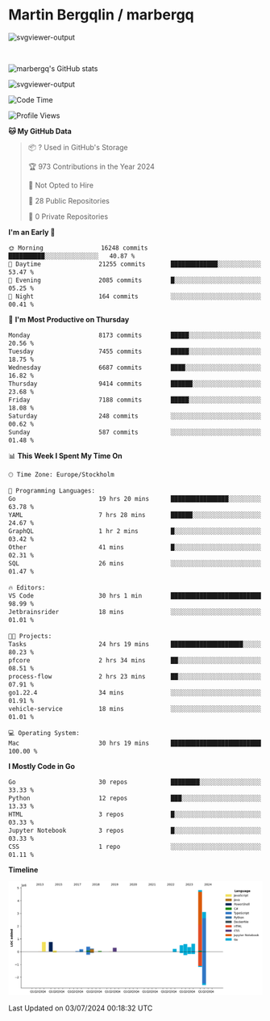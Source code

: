 # Martin Bergqlin / marbergq

![svgviewer-output](https://user-images.githubusercontent.com/2405410/206014777-22d41ecb-c24f-421d-b7d9-bba2cb5bb0de.svg)

<br>

<!--- [![Martin's Week](https://github-readme-stats.vercel.app/api/wakatime?username=marbergq&theme=dark)](https://github.com/anuraghazra/github-readme-stats) -->

![marbergq's GitHub stats](https://github-readme-stats.vercel.app/api?username=marbergq&count_private=true&show_icons=true)

![svgviewer-output](https://wakatime.com/badge/user/3f0a2069-6683-4e19-9a4a-7d21ea815067.svg)

<!--START_SECTION:waka-->
![Code Time](http://img.shields.io/badge/Code%20Time-4%2C202%20hrs%2058%20mins-blue)

![Profile Views](http://img.shields.io/badge/Profile%20Views-5-blue)

**🐱 My GitHub Data** 

> 📦 ? Used in GitHub's Storage 
 > 
> 🏆 973 Contributions in the Year 2024
 > 
> 🚫 Not Opted to Hire
 > 
> 📜 28 Public Repositories 
 > 
> 🔑 0 Private Repositories 
 > 
**I'm an Early 🐤** 

```text
🌞 Morning                16248 commits       ██████████░░░░░░░░░░░░░░░   40.87 % 
🌆 Daytime                21255 commits       █████████████░░░░░░░░░░░░   53.47 % 
🌃 Evening                2085 commits        █░░░░░░░░░░░░░░░░░░░░░░░░   05.25 % 
🌙 Night                  164 commits         ░░░░░░░░░░░░░░░░░░░░░░░░░   00.41 % 
```
📅 **I'm Most Productive on Thursday** 

```text
Monday                   8173 commits        █████░░░░░░░░░░░░░░░░░░░░   20.56 % 
Tuesday                  7455 commits        █████░░░░░░░░░░░░░░░░░░░░   18.75 % 
Wednesday                6687 commits        ████░░░░░░░░░░░░░░░░░░░░░   16.82 % 
Thursday                 9414 commits        ██████░░░░░░░░░░░░░░░░░░░   23.68 % 
Friday                   7188 commits        █████░░░░░░░░░░░░░░░░░░░░   18.08 % 
Saturday                 248 commits         ░░░░░░░░░░░░░░░░░░░░░░░░░   00.62 % 
Sunday                   587 commits         ░░░░░░░░░░░░░░░░░░░░░░░░░   01.48 % 
```


📊 **This Week I Spent My Time On** 

```text
🕑︎ Time Zone: Europe/Stockholm

💬 Programming Languages: 
Go                       19 hrs 20 mins      ████████████████░░░░░░░░░   63.78 % 
YAML                     7 hrs 28 mins       ██████░░░░░░░░░░░░░░░░░░░   24.67 % 
GraphQL                  1 hr 2 mins         █░░░░░░░░░░░░░░░░░░░░░░░░   03.42 % 
Other                    41 mins             █░░░░░░░░░░░░░░░░░░░░░░░░   02.31 % 
SQL                      26 mins             ░░░░░░░░░░░░░░░░░░░░░░░░░   01.47 % 

🔥 Editors: 
VS Code                  30 hrs 1 min        █████████████████████████   98.99 % 
Jetbrainsrider           18 mins             ░░░░░░░░░░░░░░░░░░░░░░░░░   01.01 % 

🐱‍💻 Projects: 
Tasks                    24 hrs 19 mins      ████████████████████░░░░░   80.23 % 
pfcore                   2 hrs 34 mins       ██░░░░░░░░░░░░░░░░░░░░░░░   08.51 % 
process-flow             2 hrs 23 mins       ██░░░░░░░░░░░░░░░░░░░░░░░   07.91 % 
go1.22.4                 34 mins             ░░░░░░░░░░░░░░░░░░░░░░░░░   01.91 % 
vehicle-service          18 mins             ░░░░░░░░░░░░░░░░░░░░░░░░░   01.01 % 

💻 Operating System: 
Mac                      30 hrs 19 mins      █████████████████████████   100.00 % 
```

**I Mostly Code in Go** 

```text
Go                       30 repos            ████████░░░░░░░░░░░░░░░░░   33.33 % 
Python                   12 repos            ███░░░░░░░░░░░░░░░░░░░░░░   13.33 % 
HTML                     3 repos             █░░░░░░░░░░░░░░░░░░░░░░░░   03.33 % 
Jupyter Notebook         3 repos             █░░░░░░░░░░░░░░░░░░░░░░░░   03.33 % 
CSS                      1 repo              ░░░░░░░░░░░░░░░░░░░░░░░░░   01.11 % 
```



**Timeline**

![Lines of Code chart](https://raw.githubusercontent.com/marbergq/marbergq/main/assets/bar_graph.png)


 Last Updated on 03/07/2024 00:18:32 UTC
<!--END_SECTION:waka-->
